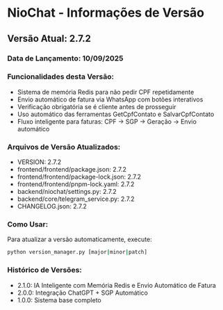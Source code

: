 # NioChat - Informações de Versão

## Versão Atual: 2.7.2

### Data de Lançamento: 10/09/2025

### Funcionalidades desta Versão:
- Sistema de memória Redis para não pedir CPF repetidamente
- Envio automático de fatura via WhatsApp com botões interativos
- Verificação obrigatória se é cliente antes de prosseguir
- Uso automático das ferramentas GetCpfContato e SalvarCpfContato
- Fluxo inteligente para faturas: CPF → SGP → Geração → Envio automático

### Arquivos de Versão Atualizados:
- VERSION: 2.7.2
- frontend/frontend/package.json: 2.7.2
- frontend/frontend/package-lock.json: 2.7.2
- frontend/frontend/pnpm-lock.yaml: 2.7.2
- backend/niochat/settings.py: 2.7.2
- backend/core/telegram_service.py: 2.7.2
- CHANGELOG.json: 2.7.2

### Como Usar:
Para atualizar a versão automaticamente, execute:
```bash
python version_manager.py [major|minor|patch]
```

### Histórico de Versões:
- 2.1.0: IA Inteligente com Memória Redis e Envio Automático de Fatura
- 2.0.0: Integração ChatGPT + SGP Automático
- 1.0.0: Sistema base completo
